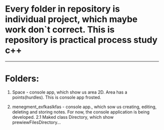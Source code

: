 # Every folder in repository is individual project, which maybe work don`t correct. This is repository is practical process study c++

---

# Folders: 

1. Space - console app, which show us area 2D. Area has a points(hurdles). This is console app frosted.

2. menegment_exfkaslkfas - console app., which sow us creating, editing, deleting and storing notes. For now, the console application is being developed.
  2.1 Maked class Directory, which show prewiewFilesDirectory...
